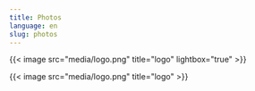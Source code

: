 ```yaml
---
title: Photos
language: en
slug: photos
---
```


{{< image src="media/logo.png" title="logo" lightbox="true" >}}

{{< image src="media/logo.png" title="logo" >}}
